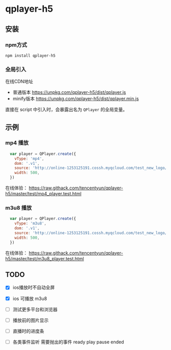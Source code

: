 # qplayer-h5

## 安装

### npm方式

`npm install qplayer-h5`

### 全局引入

在线CDN地址

* 普通版本 https://unpkg.com/qplayer-h5/dist/qplayer.js
* minify版本 https://unpkg.com/qplayer-h5/dist/qplayer.min.js

直接在 script 中引入时，会暴露出名为 `QPlayer` 的全局变量。

## 示例

### mp4 播放

```js
  var player = QPlayer.create({
    vType: 'mp4',
    dom: '.v1',
    source: 'http://online-1253125191.cossh.myqcloud.com/test_new_logo/dragons1.mp4.f40.mp4',
    width: 500,
  })
```

在线体验： https://raw.githack.com/tencentyun/qplayer-h5/master/test/mp4_player.test.html

### m3u8 播放

```js
  var player = QPlayer.create({
    vType: 'm3u8',
    dom: '.v1',
    source: 'http://online-1253125191.cossh.myqcloud.com/test_new_logo/dragons1.mp4.f40.m3u8',
    width: 500,
  })
```

在线体验： https://raw.githack.com/tencentyun/qplayer-h5/master/test/m3u8_player.test.html

## TODO

* [x] ios播放时不自动全屏
* [x] ios 可播放 m3u8
* [ ] 测试更多平台和浏览器
* [ ] 播放前的图片显示 
* [ ] 直播时的进度条
* [ ] 各类事件监听
    需要抛出的事件
    ready
    play
    pause
    ended
    
